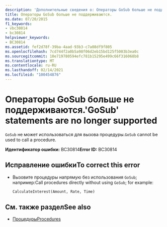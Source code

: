 ```yaml
---
description: 'Дополнительные сведения о: Операторы GoSub больше не поддерживаются'
title: Операторы GoSub больше не поддерживаются.
ms.date: 07/20/2015
f1_keywords:
- vbc30814
- bc30814
helpviewer_keywords:
- BC30814
ms.assetid: fef2d78f-39ba-4aad-93b3-c7a08df9f805
ms.openlocfilehash: 7cd744f2a0b5a98f06d2eb15bd125f5003b3ea0c
ms.sourcegitcommit: 10e719780594efc781b15295e499c66f316068b8
ms.translationtype: MT
ms.contentlocale: ru-RU
ms.lasthandoff: 02/14/2021
ms.locfileid: "100454876"
---
```

# <a name="gosub-statements-are-no-longer-supported"></a><span data-ttu-id="3cec0-103">Операторы GoSub больше не поддерживаются.</span><span class="sxs-lookup"><span data-stu-id="3cec0-103">'GoSub' statements are no longer supported</span></span>

<span data-ttu-id="3cec0-104">`GoSub` не может использоваться для вызова процедуры.</span><span class="sxs-lookup"><span data-stu-id="3cec0-104">`GoSub` cannot be used to call a procedure.</span></span>  
  
 <span data-ttu-id="3cec0-105">**Идентификатор ошибки:** BC30814</span><span class="sxs-lookup"><span data-stu-id="3cec0-105">**Error ID:** BC30814</span></span>  
  
## <a name="to-correct-this-error"></a><span data-ttu-id="3cec0-106">Исправление ошибки</span><span class="sxs-lookup"><span data-stu-id="3cec0-106">To correct this error</span></span>  
  
- <span data-ttu-id="3cec0-107">Вызовите процедуры напрямую без использования `GoSub`; например:</span><span class="sxs-lookup"><span data-stu-id="3cec0-107">Call procedures directly without using `GoSub`; for example:</span></span>  
  
    ```vb  
    CalculateInterest(Amount, Rate, Time)  
    ```  
  
## <a name="see-also"></a><span data-ttu-id="3cec0-108">См. также раздел</span><span class="sxs-lookup"><span data-stu-id="3cec0-108">See also</span></span>

- [<span data-ttu-id="3cec0-109">Процедуры</span><span class="sxs-lookup"><span data-stu-id="3cec0-109">Procedures</span></span>](../programming-guide/language-features/procedures/index.md)
